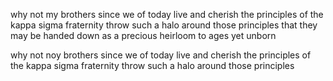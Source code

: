why not my brothers since we of today live and cherish the principles of the kappa sigma fraternity throw such a halo around those principles that they may be handed down as a precious heirloom to ages yet unborn


why not noy brothers since we of today live and cherish the principles of the kappa sigma fraternity throw such a halo around those principles 